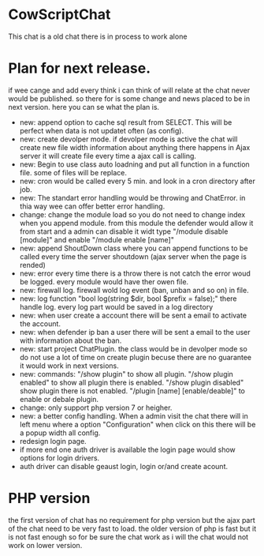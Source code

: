 # CowScriptChat
This chat is a old chat there is in process to work alone

# Plan for next release.
if wee cange and add every think i can think of will relate at the chat never would be published. so there for is some change and news placed to be in next version. here you can se what the plan is.

* new: append option to cache sql result from SELECT. This will be perfect when data is not updatet often (as config).
* new: create devolper mode. if devolper mode is active the chat will create new file width information about anything there happens
 in Ajax server it will create file every time a ajax call is calling.
* new: Begin to use class auto loadning and put all function in a function file. some of files will be replace.
* new: cron would be called every 5 min. and look in a cron directory after job. 
* new: The standart error handling would be throwing and ChatError. in thia way wee can offer better error handling.
* change: change the module load so you do not need to change index when you append module. from this module the defender would allow it from start and a admin can disable it widt type "/module disable [module]" and enable "/module enable [name]"
* new: append ShoutDown class where you can append functions to be called every time the server shoutdown (ajax server when the page is rended)
* new: error every time there is a throw there is not catch the error woud be logged. every module would have ther owen file.
* new: firewall log. firewall wold log event (ban, unban and so on) in file.
* new: log function "bool log(string $dir, bool $prefix = false);" there handle log. every log part would be saved in a log directory
* new: when user create a account there will be sent a email to activate the account.
* new: when defender ip ban a user there will be sent a email to the user with information about the ban.
* new: start project ChatPlugin. the class would be in devolper mode so do not use a lot of time on create plugin becuse there are no guarantee it would work in next versions.
* new: commands: "/show plugin" to show all plugin. "/show plugin enabled" to show all plugin there is enabled. "/show plugin disabled" show plugin there is not enabled. "/plugin [name] [enable/deable]" to enable or debale plugin.
* change: only support php version 7 or heigher.
* new: a better config handling. When a admin visit the chat there will in left menu where a option "Configuration" when click on this there will be a popup width all config. 
* redesign login page.
* if more end one auth driver is available the login page would show options for login drivers. 
* auth driver can disable geaust login, login or/and create acount.

# PHP version 
the first version of chat has no requirement for php version but the ajax part of the chat need to be very fast to load.
the older version of php is fast but it is not fast enough so for be sure the chat work as i will the chat would not work on lower version.

